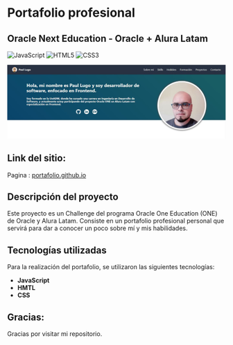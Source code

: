 # Portafolio profesional

## Oracle Next Education - Oracle + Alura Latam


![JavaScript](https://img.shields.io/badge/javascript-%23323330.svg?style=flat&logo=javascript&logoColor=%23F7DF1E) ![HTML5](https://img.shields.io/badge/html5-%23E34F26.svg?style=flat&logo=html5&logoColor=white) ![CSS3](https://img.shields.io/badge/css3-%231572B6.svg?style=flat&logo=css3&logoColor=white)

![imagen-general](assets/img/portafolio.JPG)

## Link del sitio:

Pagina : [portafolio.github.io](https://spiderpaul.github.io/portafolio.github.io/)

## Descripción del proyecto

Este proyecto es un Challenge del programa Oracle One Education (ONE) de Oracle y Alura Latam. Consiste en un portafolio profesional personal que servirá para dar a conocer un poco sobre mí y mis habilidades.  

## Tecnologías utilizadas

Para la realización del portafolio, se utilizaron las siguientes tecnologías:

- **JavaScript**
- **HMTL**
- **CSS**

## Gracias:

Gracias por visitar mi repositorio.








